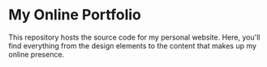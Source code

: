 # My Online Portfolio
This repository hosts the source code for my personal website. Here, you'll find everything from the design elements to the content that makes up my online presence.
